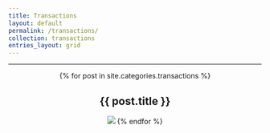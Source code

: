 ```yaml
---
title: Transactions
layout: default
permalink: /transactions/
collection: transactions
entries_layout: grid
---
```

<hr/>
<div style="text-align:center;">
    {% for post in site.categories.transactions %}
        <h2>{{ post.title }}</h2>
        <a href="{{ post.url }}"><img src="{{ post.thumbnailImage }}"/></a>
    {% endfor %}
</div>
